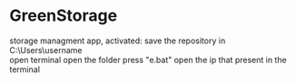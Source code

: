 # GreenStorage
storage managment app,
activated:
save the repository in C:\Users\username  
open terminal open the folder 
press "e.bat"
open the ip that present in the terminal
